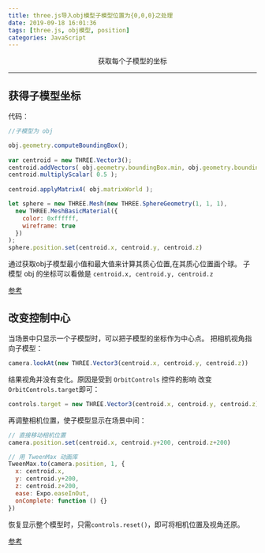 ```yaml
---
title: three.js导入obj模型子模型位置为{0,0,0}之处理
date: 2019-09-18 16:01:36
tags: [three.js, obj模型, position]
categories: JavaScript
---
```

<center>获取每个子模型的坐标</center>
<!-- more -->

***
## 获得子模型坐标
代码：
```javascript
//子模型为 obj

obj.geometry.computeBoundingBox();
 
var centroid = new THREE.Vector3();
centroid.addVectors( obj.geometry.boundingBox.min, obj.geometry.boundingBox.max );
centroid.multiplyScalar( 0.5 );
 
centroid.applyMatrix4( obj.matrixWorld );

let sphere = new THREE.Mesh(new THREE.SphereGeometry(1, 1, 1),
  new THREE.MeshBasicMaterial({
    color: 0xffffff,
    wireframe: true
  })
);
sphere.position.set(centroid.x, centroid.y, centroid.z)
```

通过获取obj子模型最小值和最大值来计算其质心位置,在其质心位置画个球。
子模型 obj 的坐标可以看做是 `centroid.x, centroid.y, centroid.z`

[参考](https://blog.csdn.net/yuanben_wuxin/article/details/79274808)

## 改变控制中心

当场景中只显示一个子模型时，可以把子模型的坐标作为中心点。
把相机视角指向子模型：
```javascript
camera.lookAt(new THREE.Vector3(centroid.x, centroid.y, centroid.z))
```
结果视角并没有变化。原因是受到 `OrbitControls` 控件的影响
改变`OrbitControls.target`即可：
```javascript
controls.target = new THREE.Vector3(centroid.x, centroid.y, centroid.z);
```
再调整相机位置，使子模型显示在场景中间：
```javascript
// 直接移动相机位置
camera.position.set(centroid.x, centroid.y+200, centroid.z+200)

// 用 TweenMax 动画库
TweenMax.to(camera.position, 1, {
  x: centroid.x,
  y: centroid.y+200,
  z: centroid.z+200,
  ease: Expo.easeInOut,
  onComplete: function () {}
})
```
恢复显示整个模型时，只需`controls.reset()`，即可将相机位置及视角还原。

[参考](https://blog.csdn.net/unirrrrr/article/details/80692267)